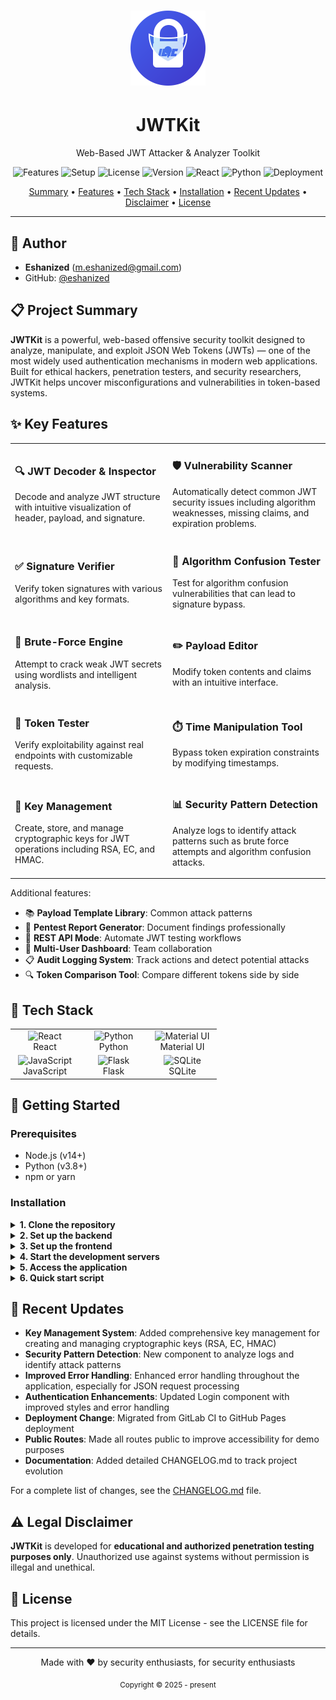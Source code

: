 # <div align="center"><img src="frontend/public/logo.svg" alt="JWTKit Logo" width="120"/></div>

<h1 align="center">JWTKit</h1>
<p align="center">Web-Based JWT Attacker & Analyzer Toolkit</p>

<p align="center">
  <img src="https://img.shields.io/badge/features-10+-4361EE" alt="Features"/>
  <img src="https://img.shields.io/badge/setup-easy-0BB37E" alt="Setup"/>
  <img src="https://img.shields.io/badge/license-MIT-4CC9F0" alt="License"/>
  <img src="https://img.shields.io/badge/version-1.1.0-F9A826" alt="Version"/>
  <img src="https://img.shields.io/badge/react-%5E18.0.0-61DAFB" alt="React"/>
  <img src="https://img.shields.io/badge/python-%5E3.8-3776AB" alt="Python"/>
  <img src="https://img.shields.io/badge/deployment-github%20pages-222222" alt="Deployment"/>
</p>

<p align="center">
  <a href="#-project-summary">Summary</a> •
  <a href="#-key-features">Features</a> •
  <a href="#-tech-stack">Tech Stack</a> •
  <a href="#-getting-started">Installation</a> •
  <a href="#-recent-updates">Recent Updates</a> •
  <a href="#%EF%B8%8F-legal-disclaimer">Disclaimer</a> •
  <a href="#-license">License</a>
</p>

---

## 👤 Author

- **Eshanized** (m.eshanized@gmail.com)
- GitHub: [@eshanized](https://github.com/eshanized)

## 📋 Project Summary

**JWTKit** is a powerful, web-based offensive security toolkit designed to analyze, manipulate, and exploit JSON Web Tokens (JWTs) — one of the most widely used authentication mechanisms in modern web applications. Built for ethical hackers, penetration testers, and security researchers, JWTKit helps uncover misconfigurations and vulnerabilities in token-based systems.

## ✨ Key Features

<table>
  <tr>
    <td width="50%">
      <h3>🔍 JWT Decoder & Inspector</h3>
      <p>Decode and analyze JWT structure with intuitive visualization of header, payload, and signature.</p>
    </td>
    <td width="50%">
      <h3>🛡️ Vulnerability Scanner</h3>
      <p>Automatically detect common JWT security issues including algorithm weaknesses, missing claims, and expiration problems.</p>
    </td>
  </tr>
  <tr>
    <td width="50%">
      <h3>✅ Signature Verifier</h3>
      <p>Verify token signatures with various algorithms and key formats.</p>
    </td>
    <td width="50%">
      <h3>🔄 Algorithm Confusion Tester</h3>
      <p>Test for algorithm confusion vulnerabilities that can lead to signature bypass.</p>
    </td>
  </tr>
  <tr>
    <td width="50%">
      <h3>🔨 Brute-Force Engine</h3>
      <p>Attempt to crack weak JWT secrets using wordlists and intelligent analysis.</p>
    </td>
    <td width="50%">
      <h3>✏️ Payload Editor</h3>
      <p>Modify token contents and claims with an intuitive interface.</p>
    </td>
  </tr>
  <tr>
    <td width="50%">
      <h3>🧪 Token Tester</h3>
      <p>Verify exploitability against real endpoints with customizable requests.</p>
    </td>
    <td width="50%">
      <h3>⏱️ Time Manipulation Tool</h3>
      <p>Bypass token expiration constraints by modifying timestamps.</p>
    </td>
  </tr>
  <tr>
    <td width="50%">
      <h3>🔐 Key Management</h3>
      <p>Create, store, and manage cryptographic keys for JWT operations including RSA, EC, and HMAC.</p>
    </td>
    <td width="50%">
      <h3>📊 Security Pattern Detection</h3>
      <p>Analyze logs to identify attack patterns such as brute force attempts and algorithm confusion attacks.</p>
    </td>
  </tr>
</table>

Additional features:
- 📚 **Payload Template Library**: Common attack patterns
- 📝 **Pentest Report Generator**: Document findings professionally
- 🔌 **REST API Mode**: Automate JWT testing workflows
- 👥 **Multi-User Dashboard**: Team collaboration
- 📋 **Audit Logging System**: Track actions and detect potential attacks
- 🔍 **Token Comparison Tool**: Compare different tokens side by side

## 🧱 Tech Stack

<div align="center">
  <table>
    <tr>
      <td align="center" width="96">
        <img src="https://img.icons8.com/color/48/000000/react-native.png" width="48" height="48" alt="React" />
        <br>React
      </td>
      <td align="center" width="96">
        <img src="https://img.icons8.com/color/48/000000/python.png" width="48" height="48" alt="Python" />
        <br>Python
      </td>
      <td align="center" width="96">
        <img src="https://img.icons8.com/color/48/000000/material-ui.png" width="48" height="48" alt="Material UI" />
        <br>Material UI
      </td>
    </tr>
    <tr>
      <td align="center" width="96">
        <img src="https://img.icons8.com/color/48/000000/javascript.png" width="48" height="48" alt="JavaScript" />
        <br>JavaScript
      </td>
      <td align="center" width="96">
        <img src="https://img.icons8.com/ios-filled/50/000000/flask.png" width="48" height="48" alt="Flask" />
        <br>Flask
      </td>
      <td align="center" width="96">
        <img src="https://img.icons8.com/color/48/000000/database-restore.png" width="48" height="48" alt="SQLite" />
        <br>SQLite
      </td>
    </tr>
  </table>
</div>

## 🚀 Getting Started

### Prerequisites

- Node.js (v14+)
- Python (v3.8+)
- npm or yarn

### Installation

<details>
<summary><b>1. Clone the repository</b></summary>

```bash
git clone https://github.com/eshanized/JWTKit.git
cd JWTKit
```
</details>

<details>
<summary><b>2. Set up the backend</b></summary>

```bash
cd backend
python -m venv venv
source venv/bin/activate  # On Windows: venv\Scripts\activate
pip install -r requirements.txt
```
</details>

<details>
<summary><b>3. Set up the frontend</b></summary>

```bash
cd ../frontend
npm install
```
</details>

<details>
<summary><b>4. Start the development servers</b></summary>

**Backend:**
```bash
cd backend
python main.py
```

**Frontend:**
```bash
cd frontend
npm start
```
</details>

<details>
<summary><b>5. Access the application</b></summary>

Open your browser and navigate to `http://localhost:3000`
</details>

<details>
<summary><b>6. Quick start script</b></summary>

For convenience, you can also use the provided start script:
```bash
./start_app.sh
```
This will check for required dependencies, set up the environment, and start both servers.
</details>

## 🔄 Recent Updates

- **Key Management System**: Added comprehensive key management for creating and managing cryptographic keys (RSA, EC, HMAC)
- **Security Pattern Detection**: New component to analyze logs and identify attack patterns
- **Improved Error Handling**: Enhanced error handling throughout the application, especially for JSON request processing
- **Authentication Enhancements**: Updated Login component with improved styles and error handling
- **Deployment Change**: Migrated from GitLab CI to GitHub Pages deployment
- **Public Routes**: Made all routes public to improve accessibility for demo purposes
- **Documentation**: Added detailed CHANGELOG.md to track project evolution

For a complete list of changes, see the [CHANGELOG.md](./CHANGELOG.md) file.

## ⚠️ Legal Disclaimer

**JWTKit** is developed for **educational and authorized penetration testing purposes only**. Unauthorized use against systems without permission is illegal and unethical.

## 📜 License

This project is licensed under the MIT License - see the LICENSE file for details.

---

<div align="center">
  <p>Made with ❤️ by security enthusiasts, for security enthusiasts</p>
  <sub>Copyright © 2025 - present</sub>
</div>